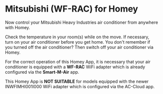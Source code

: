 # Mitsubishi (WF-RAC) for Homey

Now control your Mitsubishi Heavy Industries air conditioner from anywhere with Homey.

Check the temperature in your room(s) while on the move. If necessary, turn on your air conditioner before you get home. You don't remember if you turned off the air conditioner? Then switch off your air conditioner via Homey.

For the correct operation of this Homey App, it is necessary that your air conditioner is equipped with a **WF-RAC** WiFi adapter which is already configured via the **Smart-M-Air** app.

This Homey App is **NOT SUITABLE** for models equipped with the newer INWFIMHI001I000 WiFi adapter which is configured via the AC-Cloud app.

